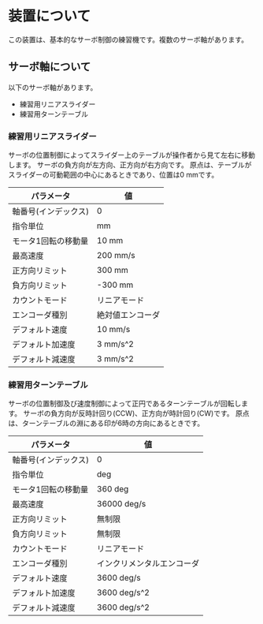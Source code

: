 # 装置について
この装置は、基本的なサーボ制御の練習機です。複数のサーボ軸があります。

## サーボ軸について
以下のサーボ軸があります。

* 練習用リニアスライダー
* 練習用ターンテーブル

### 練習用リニアスライダー
サーボの位置制御によってスライダー上のテーブルが操作者から見て左右に移動します。
サーボの負方向が左方向、正方向が右方向です。
原点は、テーブルがスライダーの可動範囲の中心にあるときであり、位置は0 mmです。

|パラメータ|値|
|-|-|
|軸番号(インデックス)|0|
|指令単位|mm|
|モータ1回転の移動量|10 mm|
|最高速度|200 mm/s|
|正方向リミット|300 mm|
|負方向リミット|-300 mm|
|カウントモード|リニアモード|
|エンコーダ種別|絶対値エンコーダ|
|デフォルト速度|10 mm/s|
|デフォルト加速度|3 mm/s^2|
|デフォルト減速度|3 mm/s^2|

### 練習用ターンテーブル
サーボの位置制御及び速度制御によって正円であるターンテーブルが回転します。
サーボの負方向が反時計回り(CCW)、正方向が時計回り(CW)です。
原点は、ターンテーブルの淵にある印が6時の方向にあるときです。

|パラメータ|値|
|-|-|
|軸番号(インデックス)|0|
|指令単位|deg|
|モータ1回転の移動量|360 deg|
|最高速度|36000 deg/s|
|正方向リミット|無制限|
|負方向リミット|無制限|
|カウントモード|リニアモード|
|エンコーダ種別|インクリメンタルエンコーダ|
|デフォルト速度|3600 deg/s|
|デフォルト加速度|3600 deg/s^2|
|デフォルト減速度|3600 deg/s^2|
